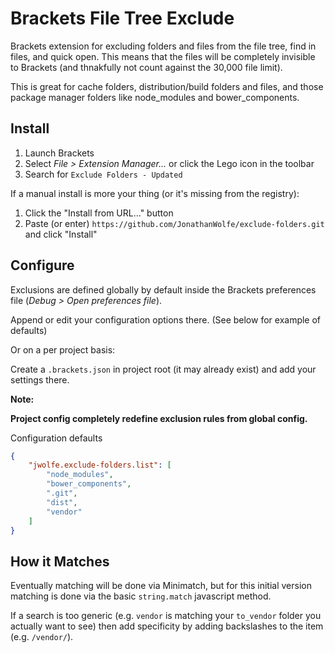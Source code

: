 Brackets File Tree Exclude
===============

Brackets extension for excluding folders and files from the file tree, find in files, and quick open. This means that the files will be completely invisible to Brackets (and thnakfully not count against the 30,000 file limit). 

This is great for cache folders, distribution/build folders and files, and those package manager folders like node_modules and bower_components.

Install
---------------

1. Launch Brackets
2. Select _File > Extension Manager..._ or click the Lego icon in the toolbar
3. Search for `Exclude Folders - Updated`

If a manual install is more your thing (or it's missing from the registry):

1. Click the "Install from URL..." button
2. Paste (or enter) `https://github.com/JonathanWolfe/exclude-folders.git` and click "Install"

Configure
---------------

Exclusions are defined globally by default inside the Brackets preferences file (_Debug > Open preferences file_).

Append or edit your configuration options there. (See below for example of defaults)

Or on a per project basis:

Create a `.brackets.json` in project root (it may already exist) and add your settings there.

**Note:**

**Project config completely redefine exclusion rules from global config.**

Configuration defaults

```JSON
{
	"jwolfe.exclude-folders.list": [
		"node_modules",
        "bower_components",
        ".git",
        "dist",
        "vendor"
    ]
}
```

How it Matches
---------------

Eventually matching will be done via Minimatch, but for this initial version matching is done via the basic `string.match` javascript method.

If a search is too generic (e.g. `vendor` is matching your `to_vendor` folder you actually want to see) then add specificity by adding backslashes to the item (e.g. `/vendor/`).